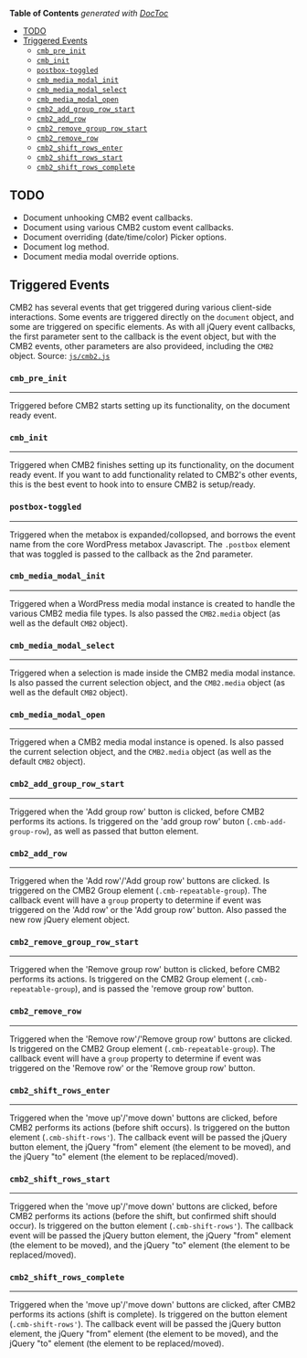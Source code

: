 <!-- START doctoc generated TOC please keep comment here to allow auto update -->
<!-- DON'T EDIT THIS SECTION, INSTEAD RE-RUN doctoc TO UPDATE -->
**Table of Contents**  *generated with [DocToc](https://github.com/thlorenz/doctoc)*

- [TODO](#todo)
- [Triggered Events](#triggered-events)
  - [`cmb_pre_init`](#cmb_pre_init)
  - [`cmb_init`](#cmb_init)
  - [`postbox-toggled`](#postbox-toggled)
  - [`cmb_media_modal_init`](#cmb_media_modal_init)
  - [`cmb_media_modal_select`](#cmb_media_modal_select)
  - [`cmb_media_modal_open`](#cmb_media_modal_open)
  - [`cmb2_add_group_row_start`](#cmb2_add_group_row_start)
  - [`cmb2_add_row`](#cmb2_add_row)
  - [`cmb2_remove_group_row_start`](#cmb2_remove_group_row_start)
  - [`cmb2_remove_row`](#cmb2_remove_row)
  - [`cmb2_shift_rows_enter`](#cmb2_shift_rows_enter)
  - [`cmb2_shift_rows_start`](#cmb2_shift_rows_start)
  - [`cmb2_shift_rows_complete`](#cmb2_shift_rows_complete)

<!-- END doctoc generated TOC please keep comment here to allow auto update -->

## TODO

* Document unhooking CMB2 event callbacks.
* Document using various CMB2 custom event callbacks.
* Document overriding (date/time/color) Picker options.
* Document log method.
* Document media modal override options.

## Triggered Events

CMB2 has several events that get triggered during various client-side interactions. Some events are triggered directly on the `document` object, and some are triggered on specific elements. As with all jQuery event callbacks, the first parameter sent to the callback is the event object, but with the CMB2 events, other parameters are also provideed, including the `CMB2` object. Source: [`js/cmb2.js`](https://github.com/CMB2/CMB2/blob/229213a241a1c049c5ba1c47aa176823ea6a9b21/js/cmb2.js#L1027-L1037)

### `cmb_pre_init`
____
Triggered before CMB2 starts setting up its functionality, on the document ready event.

### `cmb_init`
____
Triggered when CMB2 finishes setting up its functionality, on the document ready event. If you want to add functionality related to CMB2's other events, this is the best event to hook into to ensure CMB2 is setup/ready.

### `postbox-toggled`
____
Triggered when the metabox is expanded/collopsed, and borrows the event name from the core WordPress metabox Javascript. The `.postbox` element that was toggled is passed to the callback as the 2nd parameter.

### `cmb_media_modal_init`
____
Triggered when a WordPress media modal instance is created to handle the various CMB2 media file types. Is also passed the `CMB2.media` object (as well as the default `CMB2` object).

### `cmb_media_modal_select`
____
Triggered when a selection is made inside the CMB2 media modal instance. Is also passed the current selection object, and the `CMB2.media` object (as well as the default `CMB2` object).

### `cmb_media_modal_open`
____
Triggered when a CMB2 media modal instance is opened. Is also passed the current selection object, and the `CMB2.media` object (as well as the default `CMB2` object).

### `cmb2_add_group_row_start`
____
Triggered when the 'Add group row' button is clicked, before CMB2 performs its actions. Is triggered on the 'add group row' buton  (`.cmb-add-group-row`), as well as passed that button element.

### `cmb2_add_row`
____
Triggered when the 'Add row'/'Add group row' buttons are clicked. Is triggered on the CMB2 Group element (`.cmb-repeatable-group`). The callback event will have a `group` property to determine if event was triggered on the 'Add row' or the 'Add group row' button. Also passed the new row jQuery element object.

### `cmb2_remove_group_row_start`
____
Triggered when the 'Remove group row' button is clicked, before CMB2 performs its actions. Is triggered on the CMB2 Group element (`.cmb-repeatable-group`), and is passed the 'remove group row' button.

### `cmb2_remove_row`
____
Triggered when the 'Remove row'/'Remove group row' buttons are clicked. Is triggered on the CMB2 Group element (`.cmb-repeatable-group`). The callback event will have a `group` property to determine if event was triggered on the 'Remove row' or the 'Remove group row' button.

### `cmb2_shift_rows_enter`
____
Triggered when the 'move up'/'move down' buttons are clicked, before CMB2 performs its actions (before shift occurs). Is triggered on the button element (`.cmb-shift-rows'`). The callback event will be passed the jQuery button element, the jQuery "from" element (the element to be moved), and the jQuery "to" element (the element to be replaced/moved).

### `cmb2_shift_rows_start`
____
Triggered when the 'move up'/'move down' buttons are clicked, before CMB2 performs its actions (before the shift, but confirmed shift should occur). Is triggered on the button element (`.cmb-shift-rows'`). The callback event will be passed the jQuery button element, the jQuery "from" element (the element to be moved), and the jQuery "to" element (the element to be replaced/moved).

### `cmb2_shift_rows_complete`
____
Triggered when the 'move up'/'move down' buttons are clicked, after CMB2 performs its actions (shift is complete). Is triggered on the button element (`.cmb-shift-rows'`). The callback event will be passed the jQuery button element, the jQuery "from" element (the element to be moved), and the jQuery "to" element (the element to be replaced/moved).
